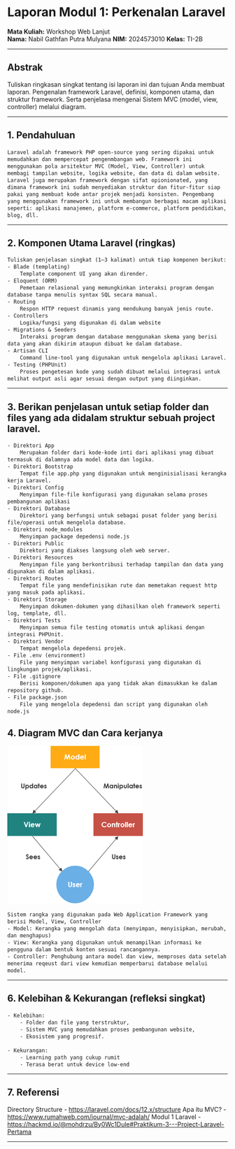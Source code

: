 # Laporan Modul 1: Perkenalan Laravel
**Mata Kuliah:** Workshop Web Lanjut   
**Nama:** Nabil Gathfan Putra Mulyana
**NIM:** 2024573010
**Kelas:** TI-2B

---

## Abstrak 
Tuliskan ringkasan singkat tentang isi laporan ini dan tujuan Anda membuat laporan.
    Pengenalan framework Laravel, definisi, komponen utama, dan struktur framework. Serta penjelasa mengenai Sistem MVC (model, view, controller) melalui diagram.

---

## 1. Pendahuluan
    Laravel adalah framework PHP open-source yang sering dipakai untuk memudahkan dan mempercepat pengenmbangan web. Framework ini menggunakan pola arsitektur MVC (Model, View, Controller) untuk membagi tampilan website, logika website, dan data di dalam website. Laravel juga merupakan framework dengan sifat opionionated, yang dimana framework ini sudah menyediakan struktur dan fitur-fitur siap pakai yang membuat kode antar projek menjadi konsisten. Pengembang yang menggunakan framework ini untuk membangun berbagai macam aplikasi seperti: aplikasi manajemen, platform e-commerce, platform pendidikan, blog, dll. 

---

## 2. Komponen Utama Laravel (ringkas)
    Tuliskan penjelasan singkat (1–3 kalimat) untuk tiap komponen berikut:
    - Blade (templating)
        Template component UI yang akan dirender.
    - Eloquent (ORM)
        Pemetaan relasional yang memungkinkan interaksi program dengan database tanpa menulis syntax SQL secara manual.
    - Routing
        Respon HTTP request dinamis yang mendukung banyak jenis route.  
    - Controllers
        Logika/fungsi yang digunakan di dalam website
    - Migrations & Seeders
        Interaksi program dengan database menggunakan skema yang berisi data yang akan dikirim ataupun dibuat ke dalam database.
    - Artisan CLI
        Command line-tool yang digunakan untuk mengelola aplikasi Laravel.
    - Testing (PHPUnit)
        Proses pengetesan kode yang sudah dibuat melalui integrasi untuk melihat output asli agar sesuai dengan output yang diinginkan.

---

## 3. Berikan penjelasan untuk setiap folder dan files yang ada didalam struktur sebuah project laravel.
    - Direktori App
        Merupakan folder dari kode-kode inti dari aplikasi ynag dibuat termasuk di dalamnya ada model data dan logika.
    - Direktori Bootstrap
        Tempat file app.php yang digunakan untuk menginisialisasi kerangka kerja Laravel.
    - Direktori Config
        Menyimpan file-file konfigurasi yang digunakan selama proses pembangunan aplikasi
    - Direktori Database
        Direktori yang berfungsi untuk sebagai pusat folder yang berisi file/operasi untuk mengelola database.
    - Direktori node_modules
        Menyimpan package depedensi node.js
    - Direktori Public
        Direktori yang diakses langsung oleh web server.
    - Direktori Resources
        Menyimpan file yang berkontribusi terhadap tampilan dan data yang digunakan di dalam aplikasi. 
    - Direktori Routes
        Tempat file yang mendefinisikan rute dan memetakan request http yang masuk pada aplikasi.
    - Direktori Storage
        Menyimpan dokumen-dokumen yang dihasilkan oleh framework seperti log, template, dll.
    - Direktori Tests
        Menyimpan semua file testing otomatis untuk aplikasi dengan integrasi PHPUnit.
    - Direktori Vendor
        Tempat mengelola depedensi projek.
    - File .env (environment)
        File yang menyimpan variabel konfigurasi yang digunakan di lingkungan projek/aplikasi.
    - File .gitignore
        Berisi komponen/dokumen apa yang tidak akan dimasukkan ke dalam repository github.
    - File package.json
        File yang mengelola depedensi dan script yang digunakan oleh node.js

## 4. Diagram MVC dan Cara kerjanya

![Diagram MVC](./gambar/MVC.png)

    Sistem rangka yang digunakan pada Web Application Framework yang berisi Model, View, Controller
    - Model: Kerangka yang mengolah data (menyimpan, menyisipkan, merubah, dan menghapus)
    - View: Kerangka yang digunakan untuk menampilkan informasi ke pengguna dalam bentuk konten sesuai rancangannya.
    - Controller: Penghubung antara model dan view, memproses data setelah menerima reqeust dari view kemudian memperbarui database melalui model.

---

## 6. Kelebihan & Kekurangan (refleksi singkat)
    - Kelebihan:
        - Folder dan file yang terstruktur,
        - Sistem MVC yang memudahkan proses pembangunan website,
        - Ekosistem yang progresif.

    - Kekurangan:
        - Learning path yang cukup rumit
        - Terasa berat untuk device low-end

---

## 7. Referensi
Directory Structure - https://laravel.com/docs/12.x/structure
Apa itu MVC? - https://www.rumahweb.com/journal/mvc-adalah/
Modul 1 Laravel - https://hackmd.io/@mohdrzu/By0Wc1Dule#Praktikum-3---Project-Laravel-Pertama


---
